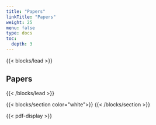 ```yaml
---
title: "Papers"
linkTitle: "Papers"
weight: 25
menu: false
type: docs
toc:
  depth: 3
---
```


{{< blocks/lead >}}

## **Papers**

{{< /blocks/lead >}}

{{< blocks/section color="white">}}
{{< /blocks/section >}}

{{< pdf-display >}}
